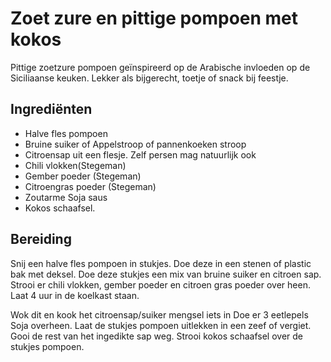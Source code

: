 # Zoet zure en pittige pompoen met kokos

Pittige zoetzure pompoen geïnspireerd op de Arabische invloeden op de Siciliaanse keuken.
Lekker als bijgerecht, toetje of snack bij feestje.

## Ingrediënten

* Halve fles pompoen
* Bruine suiker of Appelstroop of pannenkoeken stroop
* Citroensap uit een flesje. Zelf persen mag natuurlijk ook
* Chili vlokken(Stegeman)
* Gember poeder (Stegeman)
* Citroengras poeder (Stegeman)
* Zoutarme Soja saus
* Kokos schaafsel.

## Bereiding

Snij een halve fles pompoen in stukjes. Doe deze in een stenen of plastic bak met deksel.
Doe deze stukjes een mix van bruine suiker en citroen sap. Strooi er chili vlokken, gember poeder en citroen gras poeder over heen. Laat 4 uur in de koelkast staan.

Wok dit en kook het citroensap/suiker mengsel iets in Doe er 3 eetlepels Soja overheen.
Laat de stukjes pompoen uitlekken in een zeef of vergiet. 
Gooi de rest van het ingedikte sap weg.
 Strooi kokos schaafsel over de stukjes pompoen.
